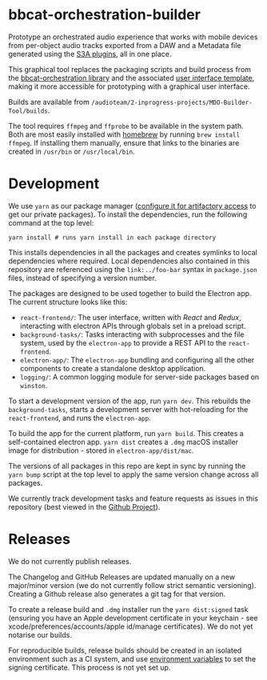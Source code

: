 # bbcat-orchestration-builder

Prototype an orchestrated audio experience that works with mobile devices from per-object audio tracks exported from a DAW and a Metadata file generated using the [S3A plugins](http://www.s3a-spatialaudio.org/plugins), all in one place.

This graphical tool replaces the packaging scripts and build process from the [bbcat-orchestration library](https://github.com/bbc/bbcat-orchestration) and the associated [user interface template](https://github.com/bbc/bbcat-orchestration-template), making it more accessible for prototyping with a graphical user interface.

Builds are available from `/audioteam/2-inprogress-projects/MDO-Builder-Tool/builds`.

The tool requires `ffmpeg` and `ffprobe` to be available in the system path. Both are most easily installed with [homebrew](https://brew.sh) by running `brew install ffmpeg`. If installing them manually, ensure that links to the binaries are created in `/usr/bin` or `/usr/local/bin`.

# Development

We use `yarn` as our package manager ([configure it for artifactory access](https://confluence.dev.bbc.co.uk/display/audioteam/bbcat-orchestration+libraries+and+tools) to get our private packages). To install the dependencies, run the following command at the top level:

```
yarn install # runs yarn install in each package directory
```

This installs dependencies in all the packages and creates symlinks to local dependencies where required. Local dependencies also contained in this repository are referenced using the `link:../foo-bar` syntax in `package.json` files, instead of specifying a version number.

The packages are designed to be used together to build the Electron app. The current structure looks like this:

  * `react-frontend/`: The user interface, written with _React_ and _Redux_, interacting with electron APIs through globals set in a preload script.
  * `background-tasks/`: Tasks interacting with subprocesses and the file system, used by the `electron-app` to provide a REST API to the `react-frontend`.
  * `electron-app/`: The `electron-app` bundling and configuring all the other components to create a standalone desktop application.
  * `logging/`: A common logging module for server-side packages based on `winston`.

To start a development version of the app, run `yarn dev`. This rebuilds the `background-tasks`, starts a development server with hot-reloading for the `react-frontend`, and runs the `electron-app`.

To build the app for the current platform, run `yarn build`. This creates a self-contained electron app. `yarn dist` creates a `.dmg` macOS installer image for distribution - stored in `electron-app/dist/mac`.

The versions of all packages in this repo are kept in sync by running the `yarn bump` script at the top level to apply the same version change across all packages.

We currently track development tasks and feature requests as issues in this repository (best viewed in the [Github Project](https://github.com/bbc/bbcat-orchestration-builder/projects/3)).

# Releases

We do not currently publish releases.

The Changelog and GitHub Releases are updated manually on a new major/minor version (we do not currently follow strict semantic versioning). Creating a Github release also generates a git tag for that version.

To create a release build and `.dmg` installer run the `yarn dist:signed` task (ensuring you have an Apple development certificate in your keychain - see xcode/preferences/accounts/apple id/manage certificates). We do not yet notarise our builds.

For reproducible builds, release builds should be created in an isolated environment such as a CI system, and use [environment variables](https://www.electron.build/code-signing) to set the signing certificate. This process is not yet set up.
